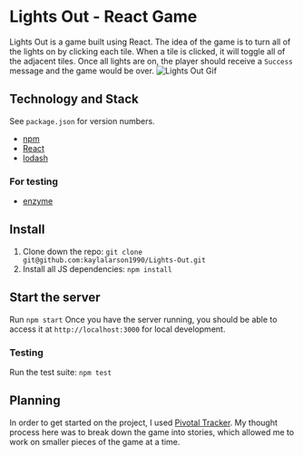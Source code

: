 # Lights Out - React Game
Lights Out is a game built using React. 
The idea of the game is to turn all of the lights on by clicking each tile. 
When a tile is clicked, it will toggle all of the adjacent tiles.
Once all lights are on, the player should receive a `Success` message and the game would be over.
![Lights Out Gif](https://media.giphy.com/media/JhOn185GxEagki9DxD/giphy.gif)

## Technology and Stack
See `package.json` for version numbers.
* [npm](https://www.npmjs.com/get-npm)
* [React](https://reactjs.org/)
* [lodash](https://lodash.com/docs/4.17.15)

### For testing
* [enzyme](https://www.npmjs.com/package/enzyme-adapter-react-16)

## Install
1. Clone down the repo: `git clone git@github.com:kaylalarson1990/Lights-Out.git`
2. Install all JS dependencies: `npm install`

## Start the server
Run `npm start`
Once you have the server running, you should be able to access it at `http://localhost:3000` for local development.

### Testing
Run the test suite: `npm test`

## Planning
In order to get started on the project, I used [Pivotal Tracker](https://www.pivotaltracker.com/n/projects/2466516).
My thought process here was to break down the game into stories, which allowed me to work on smaller pieces of the game at a time.

